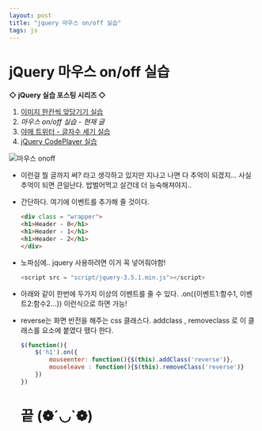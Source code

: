 ```yaml
---
layout: post
title: "jquery 마우스 on/off 실습"
tags: js
---
```

# jQuery 마우스 on/off 실습

**◇ jQuery 실습 포스팅 시리즈 ◇**

1. [이미지 한칸씩 앞당기기 실습](https://yejip.com/pl/2020-12-12-jquery실습1/)
2. *마우스 on/off 실습 - 현재 글*
3. [야매 트위터 - 글자수 세기 실습](https://yejip.com/pl/2020-12-13-jquery실습4/)
4. [jQuery CodePlayer 실습](https://yejip.com/pl/2021-04-24-jQuery_CodePlayer/)

![마우스 onoff](https://user-images.githubusercontent.com/37058233/102687483-ba84de80-4232-11eb-8075-2b98532ee4a4.gif)

- 이런걸 뭘 글까지 써? 라고 생각하고 있지만 지나고 나면 다 추억이 되겠지... 사실 추억이 되면 큰일난다. 밥벌어먹고 살건데 더 능숙해져야지..

- 간단하다. 여기에 이벤트를 추가해 줄 것이다.

  ```html
  <div class = "wrapper">
  <h1>Header - 0</h1>
  <h1>Header - 1</h1>
  <h1>Header - 2</h1>
  </div>
  ```

- 노파심에.. jquery 사용하려면 이거 꼭 넣어줘야함!

  ```javascript
  <script src = "script/jquery-3.5.1.min.js"></script>
  ```

- 아래와 같이 한번에 두가지 이상의 이벤트를 줄 수 있다. .on({이벤트1:함수1, 이벤트2:함수2...}) 이런식으로 하면 가능!

- reverse는 화면 반전을 해주는 css 클래스다. addclass , removeclass 로 이 클래스를 요소에 붙였다 뗐다 한다.

  ```javascript
  $(function(){
      $('h1').on({
          mouseenter: function(){$(this).addClass('reverse')},
          mouseleave : function(){$(this).removeClass('reverse')}
      })
  })
  ```

  # 끝 (❁´◡`❁)
